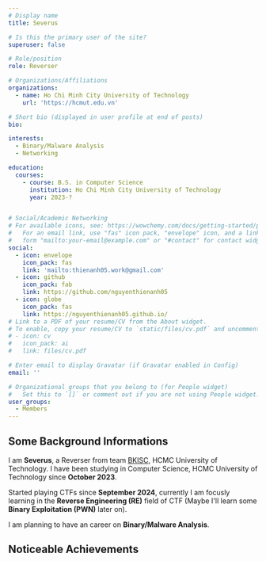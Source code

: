 ```yaml
---
# Display name
title: Severus

# Is this the primary user of the site?
superuser: false

# Role/position
role: Reverser

# Organizations/Affiliations
organizations:
  - name: Ho Chi Minh City University of Technology
    url: 'https://hcmut.edu.vn'

# Short bio (displayed in user profile at end of posts)
bio: 

interests:
  - Binary/Malware Analysis
  - Networking

education:
  courses:
    - course: B.S. in Computer Science
      institution: Ho Chi Minh City University of Technology
      year: 2023-?


# Social/Academic Networking
# For available icons, see: https://wowchemy.com/docs/getting-started/page-builder/#icons
#   For an email link, use "fas" icon pack, "envelope" icon, and a link in the
#   form "mailto:your-email@example.com" or "#contact" for contact widget.
social:
  - icon: envelope
    icon_pack: fas
    link: 'mailto:thienanh05.work@gmail.com'
  - icon: github
    icon_pack: fab
    link: https://github.com/nguyenthienanh05
  - icon: globe
    icon_pack: fas
    link: https://nguyenthienanh05.github.io/
# Link to a PDF of your resume/CV from the About widget.
# To enable, copy your resume/CV to `static/files/cv.pdf` and uncomment the lines below.
# - icon: cv
#   icon_pack: ai
#   link: files/cv.pdf

# Enter email to display Gravatar (if Gravatar enabled in Config)
email: ''

# Organizational groups that you belong to (for People widget)
#   Set this to `[]` or comment out if you are not using People widget.
user_groups:
  - Members
---
```


## Some Background Informations

I am **Severus**, a Reverser from team [BKISC](https://bkisc.com), HCMC University of Technology. I have been studying in Computer Science, HCMC University of Technology since **October 2023**. 

Started playing CTFs since **September 2024**, currently I am focusly learning in the **Reverse Engineering (RE)** field of CTF (Maybe I'll learn some **Binary Exploitation (PWN)** later on).

I am planning to have an career on **Binary/Malware Analysis**.

## Noticeable Achievements

